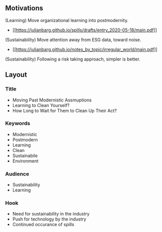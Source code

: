 ## Motivations

(Learning) Move organizational learning into postmodernity.
* [[https://julianbarg.github.io/spills/drafts/entry_2020-05-18/main.pdf]]

(Sustainability) Move attention away from ESG data, toward noise.
* [[https://julianbarg.github.io/notes_by_topic/irregular_world/main.pdf]]

(Sustainability) Following a risk taking approach, simpler is better.

## Layout

### Title
* Moving Past Modernistic Assmuptions
* Learning to Clean Yourself?
* How Long to Wait for Them to Clean Up Their Act?

### Keywords
* Modernistic
* Postmodern
* Learning
* Clean
* Sustainabile
* Environment

### Audience
* Sustainability
* Learning

### Hook
* Need for sustainability in the industry
* Push for technology by the industry
* Continued occurance of spills